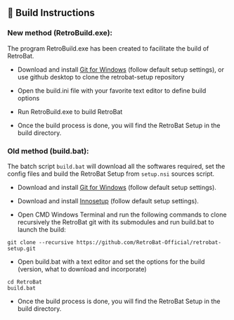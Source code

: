 ## 🧰 Build Instructions

<!--<img src="https://www.retrobat.ovh/img/under-construction.png" width="240" alt="under-construction" class="center">-->

### New method (RetroBuild.exe):

The program RetroBuild.exe has been created to facilitate the build of RetroBat.

- Download and install [Git for Windows](https://gitforwindows.org/) (follow default setup settings), or use github desktop to clone the retrobat-setup repository

- Open the build.ini file with your favorite text editor to define build options

- Run RetroBuild.exe to build RetroBat

- Once the build process is done, you will find the RetroBat Setup in the build directory.

<!--<img src="https://www.retrobat.ovh/img/under-construction.png" width="240" alt="under-construction" class="center">-->

### Old method (build.bat):

The batch script `build.bat` will download all the softwares required, set the config files and build the RetroBat Setup from `setup.nsi` sources script.

- Download and install [Git for Windows](https://gitforwindows.org/) (follow default setup settings).
  
- Download and install [Innosetup](https://jrsoftware.org/isdl.php) (follow default setup settings).

- Open CMD Windows Terminal and run the following commands to clone recursively the RetroBat git with its submodules and run build.bat to launch the build:
```
git clone --recursive https://github.com/RetroBat-Official/retrobat-setup.git
```
- Open build.bat with a text editor and set the options for the build (version, what to download and incorporate)
```
cd RetroBat
build.bat
```
- Once the build process is done, you will find the RetroBat Setup in the build directory.
